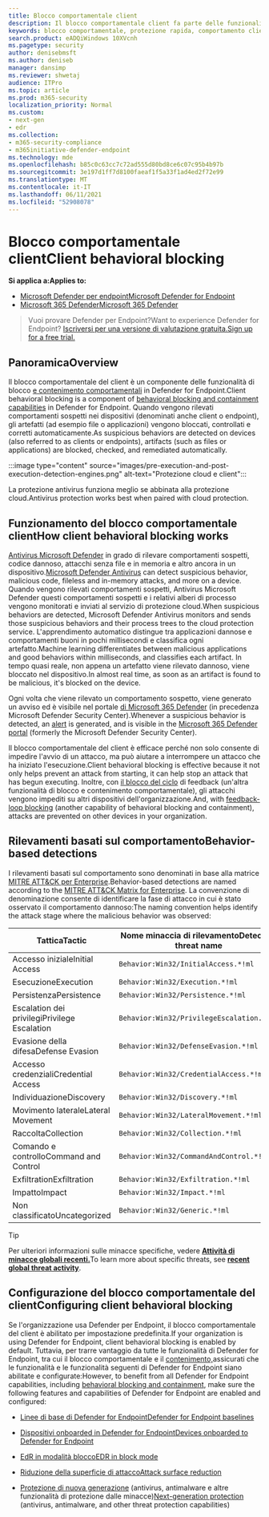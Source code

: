 ```yaml
---
title: Blocco comportamentale client
description: Il blocco comportamentale client fa parte delle funzionalità di blocco e contenimento comportamentali in Microsoft Defender for Endpoint
keywords: blocco comportamentale, protezione rapida, comportamento client, Microsoft Defender for Endpoint
search.product: eADQiWindows 10XVcnh
ms.pagetype: security
author: denisebmsft
ms.author: deniseb
manager: dansimp
ms.reviewer: shwetaj
audience: ITPro
ms.topic: article
ms.prod: m365-security
localization_priority: Normal
ms.custom:
- next-gen
- edr
ms.collection:
- m365-security-compliance
- m365initiative-defender-endpoint
ms.technology: mde
ms.openlocfilehash: b85c0c63cc7c72ad555d80bd8ce6c07c95b4b97b
ms.sourcegitcommit: 3e197d1ff7d8100faeaf1f5a33f1ad4ed2f72e99
ms.translationtype: MT
ms.contentlocale: it-IT
ms.lasthandoff: 06/11/2021
ms.locfileid: "52908078"
---
```

# <a name="client-behavioral-blocking"></a><span data-ttu-id="c2e8c-104">Blocco comportamentale client</span><span class="sxs-lookup"><span data-stu-id="c2e8c-104">Client behavioral blocking</span></span>

<span data-ttu-id="c2e8c-105">**Si applica a:**</span><span class="sxs-lookup"><span data-stu-id="c2e8c-105">**Applies to:**</span></span>
- [<span data-ttu-id="c2e8c-106">Microsoft Defender per endpoint</span><span class="sxs-lookup"><span data-stu-id="c2e8c-106">Microsoft Defender for Endpoint</span></span>](https://go.microsoft.com/fwlink/p/?linkid=2154037)
- [<span data-ttu-id="c2e8c-107">Microsoft 365 Defender</span><span class="sxs-lookup"><span data-stu-id="c2e8c-107">Microsoft 365 Defender</span></span>](https://go.microsoft.com/fwlink/?linkid=2118804)

> <span data-ttu-id="c2e8c-108">Vuoi provare Defender per Endpoint?</span><span class="sxs-lookup"><span data-stu-id="c2e8c-108">Want to experience Defender for Endpoint?</span></span> [<span data-ttu-id="c2e8c-109">Iscriversi per una versione di valutazione gratuita.</span><span class="sxs-lookup"><span data-stu-id="c2e8c-109">Sign up for a free trial.</span></span>](https://www.microsoft.com/microsoft-365/windows/microsoft-defender-atp?ocid=docs-wdatp-assignaccess-abovefoldlink)

## <a name="overview"></a><span data-ttu-id="c2e8c-110">Panoramica</span><span class="sxs-lookup"><span data-stu-id="c2e8c-110">Overview</span></span>

<span data-ttu-id="c2e8c-111">Il blocco comportamentale del client è un componente delle funzionalità di blocco [e contenimento comportamentali](behavioral-blocking-containment.md) in Defender for Endpoint.</span><span class="sxs-lookup"><span data-stu-id="c2e8c-111">Client behavioral blocking is a component of [behavioral blocking and containment capabilities](behavioral-blocking-containment.md) in Defender for Endpoint.</span></span> <span data-ttu-id="c2e8c-112">Quando vengono rilevati comportamenti sospetti nei dispositivi (denominati anche client o endpoint), gli artefatti (ad esempio file o applicazioni) vengono bloccati, controllati e corretti automaticamente.</span><span class="sxs-lookup"><span data-stu-id="c2e8c-112">As suspicious behaviors are detected on devices (also referred to as clients or endpoints), artifacts (such as files or applications) are blocked, checked, and remediated automatically.</span></span> 

:::image type="content" source="images/pre-execution-and-post-execution-detection-engines.png" alt-text="Protezione cloud e client":::

<span data-ttu-id="c2e8c-114">La protezione antivirus funziona meglio se abbinata alla protezione cloud.</span><span class="sxs-lookup"><span data-stu-id="c2e8c-114">Antivirus protection works best when paired with cloud protection.</span></span>

## <a name="how-client-behavioral-blocking-works"></a><span data-ttu-id="c2e8c-115">Funzionamento del blocco comportamentale client</span><span class="sxs-lookup"><span data-stu-id="c2e8c-115">How client behavioral blocking works</span></span>

<span data-ttu-id="c2e8c-116">[Antivirus Microsoft Defender](microsoft-defender-antivirus-in-windows-10.md) in grado di rilevare comportamenti sospetti, codice dannoso, attacchi senza file e in memoria e altro ancora in un dispositivo.</span><span class="sxs-lookup"><span data-stu-id="c2e8c-116">[Microsoft Defender Antivirus](microsoft-defender-antivirus-in-windows-10.md) can detect suspicious behavior, malicious code, fileless and in-memory attacks, and more on a device.</span></span> <span data-ttu-id="c2e8c-117">Quando vengono rilevati comportamenti sospetti, Antivirus Microsoft Defender questi comportamenti sospetti e i relativi alberi di processo vengono monitorati e inviati al servizio di protezione cloud.</span><span class="sxs-lookup"><span data-stu-id="c2e8c-117">When suspicious behaviors are detected, Microsoft Defender Antivirus monitors and sends those suspicious behaviors and their process trees to the cloud protection service.</span></span> <span data-ttu-id="c2e8c-118">L'apprendimento automatico distingue tra applicazioni dannose e comportamenti buoni in pochi millisecondi e classifica ogni artefatto.</span><span class="sxs-lookup"><span data-stu-id="c2e8c-118">Machine learning differentiates between malicious applications and good behaviors within milliseconds, and classifies each artifact.</span></span> <span data-ttu-id="c2e8c-119">In tempo quasi reale, non appena un artefatto viene rilevato dannoso, viene bloccato nel dispositivo.</span><span class="sxs-lookup"><span data-stu-id="c2e8c-119">In almost real time, as soon as an artifact is found to be malicious, it's blocked on the device.</span></span> 

<span data-ttu-id="c2e8c-120">Ogni volta che viene [](alerts-queue.md) rilevato un comportamento sospetto, viene generato un avviso ed è visibile nel portale [di Microsoft 365 Defender](microsoft-defender-security-center.md) (in precedenza Microsoft Defender Security Center).</span><span class="sxs-lookup"><span data-stu-id="c2e8c-120">Whenever a suspicious behavior is detected, an [alert](alerts-queue.md) is generated, and is visible in the [Microsoft 365 Defender portal](microsoft-defender-security-center.md) (formerly the Microsoft Defender Security Center).</span></span>

<span data-ttu-id="c2e8c-121">Il blocco comportamentale del client è efficace perché non solo consente di impedire l'avvio di un attacco, ma può aiutare a interrompere un attacco che ha iniziato l'esecuzione.</span><span class="sxs-lookup"><span data-stu-id="c2e8c-121">Client behavioral blocking is effective because it not only helps prevent an attack from starting, it can help stop an attack that has begun executing.</span></span> <span data-ttu-id="c2e8c-122">Inoltre, con [il blocco del ciclo](feedback-loop-blocking.md) di feedback (un'altra funzionalità di blocco e contenimento comportamentale), gli attacchi vengono impediti su altri dispositivi dell'organizzazione.</span><span class="sxs-lookup"><span data-stu-id="c2e8c-122">And, with [feedback-loop blocking](feedback-loop-blocking.md) (another capability of behavioral blocking and containment), attacks are prevented on other devices in your organization.</span></span>

## <a name="behavior-based-detections"></a><span data-ttu-id="c2e8c-123">Rilevamenti basati sul comportamento</span><span class="sxs-lookup"><span data-stu-id="c2e8c-123">Behavior-based detections</span></span>

<span data-ttu-id="c2e8c-124">I rilevamenti basati sul comportamento sono denominati in base alla matrice [MITRE ATT&CK per Enterprise](https://attack.mitre.org/matrices/enterprise).</span><span class="sxs-lookup"><span data-stu-id="c2e8c-124">Behavior-based detections are named according to the [MITRE ATT&CK Matrix for Enterprise](https://attack.mitre.org/matrices/enterprise).</span></span> <span data-ttu-id="c2e8c-125">La convenzione di denominazione consente di identificare la fase di attacco in cui è stato osservato il comportamento dannoso:</span><span class="sxs-lookup"><span data-stu-id="c2e8c-125">The naming convention helps identify the attack stage where the malicious behavior was observed:</span></span>


|<span data-ttu-id="c2e8c-126">Tattica</span><span class="sxs-lookup"><span data-stu-id="c2e8c-126">Tactic</span></span> |   <span data-ttu-id="c2e8c-127">Nome minaccia di rilevamento</span><span class="sxs-lookup"><span data-stu-id="c2e8c-127">Detection threat name</span></span> |
|----|----|
|<span data-ttu-id="c2e8c-128">Accesso iniziale</span><span class="sxs-lookup"><span data-stu-id="c2e8c-128">Initial Access</span></span> | `Behavior:Win32/InitialAccess.*!ml` |
|<span data-ttu-id="c2e8c-129">Esecuzione</span><span class="sxs-lookup"><span data-stu-id="c2e8c-129">Execution</span></span>  | `Behavior:Win32/Execution.*!ml` |
|<span data-ttu-id="c2e8c-130">Persistenza</span><span class="sxs-lookup"><span data-stu-id="c2e8c-130">Persistence</span></span>    | `Behavior:Win32/Persistence.*!ml` |
|<span data-ttu-id="c2e8c-131">Escalation dei privilegi</span><span class="sxs-lookup"><span data-stu-id="c2e8c-131">Privilege Escalation</span></span>   | `Behavior:Win32/PrivilegeEscalation.*!ml` |
|<span data-ttu-id="c2e8c-132">Evasione della difesa</span><span class="sxs-lookup"><span data-stu-id="c2e8c-132">Defense Evasion</span></span>    | `Behavior:Win32/DefenseEvasion.*!ml` |
|<span data-ttu-id="c2e8c-133">Accesso credenziali</span><span class="sxs-lookup"><span data-stu-id="c2e8c-133">Credential Access</span></span>  | `Behavior:Win32/CredentialAccess.*!ml` |
|<span data-ttu-id="c2e8c-134">Individuazione</span><span class="sxs-lookup"><span data-stu-id="c2e8c-134">Discovery</span></span>  | `Behavior:Win32/Discovery.*!ml` |
|<span data-ttu-id="c2e8c-135">Movimento laterale</span><span class="sxs-lookup"><span data-stu-id="c2e8c-135">Lateral Movement</span></span> | `Behavior:Win32/LateralMovement.*!ml` |
|<span data-ttu-id="c2e8c-136">Raccolta</span><span class="sxs-lookup"><span data-stu-id="c2e8c-136">Collection</span></span> |   `Behavior:Win32/Collection.*!ml` |
|<span data-ttu-id="c2e8c-137">Comando e controllo</span><span class="sxs-lookup"><span data-stu-id="c2e8c-137">Command and Control</span></span> | `Behavior:Win32/CommandAndControl.*!ml` |
|<span data-ttu-id="c2e8c-138">Exfiltration</span><span class="sxs-lookup"><span data-stu-id="c2e8c-138">Exfiltration</span></span>   | `Behavior:Win32/Exfiltration.*!ml` |
|<span data-ttu-id="c2e8c-139">Impatto</span><span class="sxs-lookup"><span data-stu-id="c2e8c-139">Impact</span></span> | `Behavior:Win32/Impact.*!ml` |
|<span data-ttu-id="c2e8c-140">Non classificato</span><span class="sxs-lookup"><span data-stu-id="c2e8c-140">Uncategorized</span></span>  | `Behavior:Win32/Generic.*!ml` |

> [!TIP]
> <span data-ttu-id="c2e8c-141">Per ulteriori informazioni sulle minacce specifiche, vedere **[Attività di minacce globali recenti.](https://www.microsoft.com/wdsi/threats)**</span><span class="sxs-lookup"><span data-stu-id="c2e8c-141">To learn more about specific threats, see **[recent global threat activity](https://www.microsoft.com/wdsi/threats)**.</span></span>


## <a name="configuring-client-behavioral-blocking"></a><span data-ttu-id="c2e8c-142">Configurazione del blocco comportamentale del client</span><span class="sxs-lookup"><span data-stu-id="c2e8c-142">Configuring client behavioral blocking</span></span>

<span data-ttu-id="c2e8c-143">Se l'organizzazione usa Defender per Endpoint, il blocco comportamentale del client è abilitato per impostazione predefinita.</span><span class="sxs-lookup"><span data-stu-id="c2e8c-143">If your organization is using Defender for Endpoint, client behavioral blocking is enabled by default.</span></span> <span data-ttu-id="c2e8c-144">Tuttavia, per trarre vantaggio da tutte le funzionalità di Defender for Endpoint, tra cui il blocco comportamentale e il [contenimento,](behavioral-blocking-containment.md)assicurati che le funzionalità e le funzionalità seguenti di Defender for Endpoint siano abilitate e configurate:</span><span class="sxs-lookup"><span data-stu-id="c2e8c-144">However, to benefit from all Defender for Endpoint capabilities, including [behavioral blocking and containment](behavioral-blocking-containment.md), make sure the following features and capabilities of Defender for Endpoint are enabled and configured:</span></span>

- [<span data-ttu-id="c2e8c-145">Linee di base di Defender for Endpoint</span><span class="sxs-lookup"><span data-stu-id="c2e8c-145">Defender for Endpoint baselines</span></span>](configure-machines-security-baseline.md)

- [<span data-ttu-id="c2e8c-146">Dispositivi onboarded in Defender for Endpoint</span><span class="sxs-lookup"><span data-stu-id="c2e8c-146">Devices onboarded to Defender for Endpoint</span></span>](onboard-configure.md)

- [<span data-ttu-id="c2e8c-147">EdR in modalità blocco</span><span class="sxs-lookup"><span data-stu-id="c2e8c-147">EDR in block mode</span></span>](edr-in-block-mode.md)

- [<span data-ttu-id="c2e8c-148">Riduzione della superficie di attacco</span><span class="sxs-lookup"><span data-stu-id="c2e8c-148">Attack surface reduction</span></span>](attack-surface-reduction.md)

- <span data-ttu-id="c2e8c-149">[Protezione di nuova generazione](configure-microsoft-defender-antivirus-features.md) (antivirus, antimalware e altre funzionalità di protezione dalle minacce)</span><span class="sxs-lookup"><span data-stu-id="c2e8c-149">[Next-generation protection](configure-microsoft-defender-antivirus-features.md) (antivirus, antimalware, and other threat protection capabilities)</span></span>

